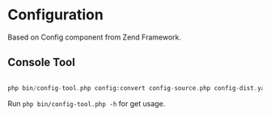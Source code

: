 # Configuration

Based on Config component from Zend Framework.  

## Console Tool

```php

php bin/config-tool.php config:convert config-source.php config-dist.yaml

```

Run `php bin/config-tool.php -h` for get usage. 
